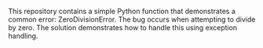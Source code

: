 This repository contains a simple Python function that demonstrates a common error: ZeroDivisionError. The bug occurs when attempting to divide by zero.  The solution demonstrates how to handle this using exception handling.